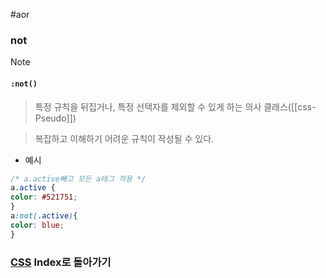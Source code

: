 #aor 
### not
>[!note]
>#### `:not()`
>
>>특정 규칙을 뒤집거나, 특정 선택자를 제외할 수 있게 하는 의사 클래스([[css-Pseudo]])
>
>>복잡하고 이해하기 어려운 규칙이 작성될 수 있다.

- 예시  
```css  
/* a.active빼고 모든 a태그 적용 */
a.active {  
color: #521751;  
}  
a:not(.active){  
color: blue;  
}
```  
### [CSS](../../Dev-Index/CSS.md) Index로 돌아가기